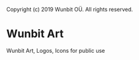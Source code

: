 Copyright (c) 2019 Wunbit OÜ. All rights reserved.

# Wunbit Art
Wunbit Art, Logos, Icons for public use
